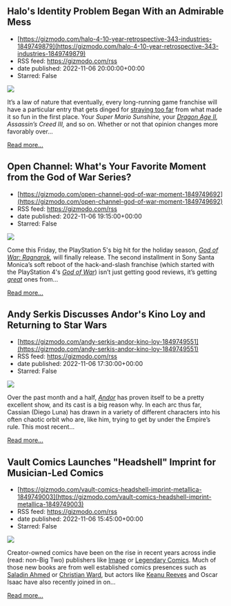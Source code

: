 ## Halo's Identity Problem Began With an Admirable Mess
 - [https://gizmodo.com/halo-4-10-year-retrospective-343-industries-1849749879](https://gizmodo.com/halo-4-10-year-retrospective-343-industries-1849749879)
 - RSS feed: https://gizmodo.com/rss
 - date published: 2022-11-06 20:00:00+00:00
 - Starred: False

<img src="https://i.kinja-img.com/gawker-media/image/upload/s---7IoHLZ7--/c_fit,fl_progressive,q_80,w_636/a85661024bd7d678bb6ba61a3b62174b.jpg" /><p>It’s a law of nature that eventually, every long-running game franchise will have a particular entry that gets dinged for <a href="https://gizmodo.com/i-m-still-trying-to-figure-out-how-i-feel-about-mass-ef-1794091348">straying too far</a> from what made it so fun in the first place. Your <em>Super Mario Sunshine, </em>your <a href="https://gizmodo.com/why-i-still-love-dragonage-ii-no-matter-what-anyone-sa-1709123333"><em>Dragon Age II</em></a><em>, Assassin’s Creed III, </em>and so on. Whether or not that opinion changes more favorably over…</p><p><a href="https://gizmodo.com/halo-4-10-year-retrospective-343-industries-1849749879">Read more...</a></p>

## Open Channel: What's Your Favorite Moment from the God of War Series?
 - [https://gizmodo.com/open-channel-god-of-war-moment-1849749692](https://gizmodo.com/open-channel-god-of-war-moment-1849749692)
 - RSS feed: https://gizmodo.com/rss
 - date published: 2022-11-06 19:15:00+00:00
 - Starred: False

<img src="https://i.kinja-img.com/gawker-media/image/upload/s--izHdhP0G--/c_fit,fl_progressive,q_80,w_636/b4554a145ed592bce2af7400788e7693.jpg" /><p>Come this Friday, the PlayStation 5's big hit for the holiday season, <a href="https://gizmodo.com/wheel-of-times-showrunner-might-bring-god-of-war-to-ama-1848618668"><em>God of War: Ragnarok</em></a><em>, </em>will finally release. The second installment in Sony Santa Monica’s soft reboot of the hack-and-slash franchise (which started with the PlayStation 4's <a href="https://gizmodo.com/the-director-of-god-of-war-has-interesting-ideas-about-1828774195"><em>God of War</em></a>) isn’t just getting good reviews, it’s getting <a href="https://kotaku.com/god-of-war-ragnarok-review-release-date-ps4-ps5-spear-1849734382"><em>great</em></a><em> </em>ones from…</p><p><a href="https://gizmodo.com/open-channel-god-of-war-moment-1849749692">Read more...</a></p>

## Andy Serkis Discusses Andor's Kino Loy and Returning to Star Wars
 - [https://gizmodo.com/andy-serkis-andor-kino-loy-1849749551](https://gizmodo.com/andy-serkis-andor-kino-loy-1849749551)
 - RSS feed: https://gizmodo.com/rss
 - date published: 2022-11-06 17:30:00+00:00
 - Starred: False

<img src="https://i.kinja-img.com/gawker-media/image/upload/s--N8biUXUf--/c_fit,fl_progressive,q_80,w_636/e15e052ae466da8004b55effb09743ec.jpg" /><p>Over the past month and a half, <a href="https://gizmodo.com/star-wars-andor-disney-plus-season-2-directors-revealed-1849740617"><em>Andor</em></a><em> </em>has proven itself to be a pretty excellent show, and its cast is a big reason why. In each arc thus far, Cassian (Diego Luna) has drawn in a variety of different characters into his often chaotic orbit who are, like him, trying to get by under the Empire’s rule. This most recent…</p><p><a href="https://gizmodo.com/andy-serkis-andor-kino-loy-1849749551">Read more...</a></p>

## Vault Comics Launches "Headshell" Imprint for Musician-Led Comics
 - [https://gizmodo.com/vault-comics-headshell-imprint-metallica-1849749003](https://gizmodo.com/vault-comics-headshell-imprint-metallica-1849749003)
 - RSS feed: https://gizmodo.com/rss
 - date published: 2022-11-06 15:45:00+00:00
 - Starred: False

<img src="https://i.kinja-img.com/gawker-media/image/upload/s--rcyMDM1V--/c_fit,fl_progressive,q_80,w_636/fa29634480fdf3e528eb01e9ef0a1bf5.png" /><p>Creator-owned comics have been on the rise in recent years across indie (read: non-Big Two) publishers like <a href="https://gizmodo.com/radiant-black-supermassive-2-image-comics-1849466802">Image</a> or <a href="https://gizmodo.com/oscar-isaac-head-wounds-sparrow-comic-book-legendary-1849712050">Legendary Comics</a>. Much of those new books are from well established comics presences such as <a href="https://gizmodo.com/saladin-ahmed-and-megan-levens-new-comic-starsigns-is-f-1848035749">Saladin Ahmed</a> or <a href="https://gizmodo.com/marvels-king-of-the-inhumans-is-getting-his-first-ever-1789261128">Christian Ward</a>, but actors like <a href="https://gizmodo.com/keanu-reeves-brzrkr-comic-netflix-anime-adaptation-1849324390">Keanu Reeves</a> and Oscar Isaac have also recently joined in on…</p><p><a href="https://gizmodo.com/vault-comics-headshell-imprint-metallica-1849749003">Read more...</a></p>
